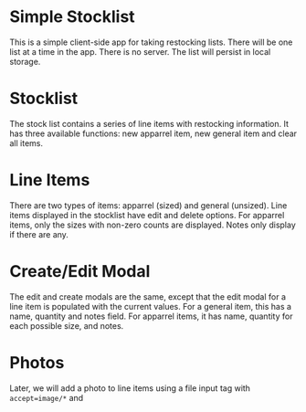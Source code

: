 # Simple Stocklist

This is a simple client-side app for taking restocking lists. 
There will be one list at a time in the app. There is no server.
The list will persist in local storage.

# Stocklist

The stock list contains a series of line items with restocking information.
It has three available functions: new apparrel item, new general item and clear all items.

# Line Items

There are two types of items: apparrel (sized) and general (unsized).
Line items displayed in the stocklist have edit and delete options.
For apparrel items, only the sizes with non-zero counts are displayed.
Notes only display if there are any.

# Create/Edit Modal
The edit and create modals are the same, 
except that the edit modal for a line item is populated with the current values.
For a general item, this has a name, quantity and notes field. 
For apparrel items, it has name, quantity for each possible size, and notes.


# Photos
Later, we will add a photo to line items using a file input tag with `accept=image/*` and